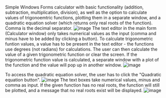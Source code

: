 Simple Windows Forms calculator with basic functionality (addition, subtraction, multiplication, division), as well as the option to calculate values of trigonoemtric functions, plotting them in a separate window, and a quadratic equation solver (which returns only real roots of the function). Comma is the decimal separator.
![image](https://github.com/nuenen313/Calculator/assets/129689130/ff461b38-d1b3-4212-a752-c2e86f56e567)
The text editor in the main form (Calculator window) only takes numerical values as the input (comma and minus have to be added by clicking a button). To calculate trigonometric funtion values, a value has to be present in the text editor - the functions use degrees (not radians) for calculations. The user can then calculate the value of a given trigonometric function or clear the screen. If the trigonometric function value is calculated, a separate window with a plot of the function and the value will pop up in another window. 
![image](https://github.com/nuenen313/Calculator/assets/129689130/4ce5f35f-f81d-4829-8af8-4fa6fd2004af)

To access the quadratic equation solver, the user has to click the "Quadratic equation button". 
![image](https://github.com/nuenen313/Calculator/assets/129689130/e42491f6-b81d-4fab-990b-96c691aab95d)
The text boxes take numerical values, minus and comma as input. If the given function has no real roots, the function will still be plotted, and a message that no real roots exist will be displayed.
![image](https://github.com/nuenen313/Calculator/assets/129689130/0708c5ce-8c2c-4854-8f2a-6f346f616900)

